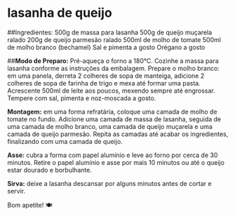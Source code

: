 # lasanha de queijo
##Ingredientes:
500g de massa para lasanha
500g de queijo muçarela ralado
200g de queijo parmesão ralado
500ml de molho de tomate
500ml de molho branco (bechamel)
Sal e pimenta a gosto
Orégano a gosto

##**Modo de Preparo:**
Pré-aqueça o forno a 180°C.
Cozinhe a massa para lasanha conforme as instruções da embalagem.
Prepare o molho branco: em uma panela, derreta 2 colheres de sopa de manteiga, adicione 2 colheres de sopa de farinha de trigo e mexa até formar uma pasta. Acrescente 500ml de leite aos poucos, mexendo sempre até engrossar. Tempere com sal, pimenta e noz-moscada a gosto.

**Montagem:** em uma forma refratária, coloque uma camada de molho de tomate no fundo. Adicione uma camada de massa de lasanha, seguida de uma camada de molho branco, uma camada de queijo muçarela e uma camada de queijo parmesão. Repita as camadas até acabar os ingredientes, finalizando com uma camada de queijo.

**Asse:** cubra a forma com papel alumínio e leve ao forno por cerca de 30 minutos. Retire o papel alumínio e asse por mais 10 minutos ou até o queijo estar dourado e borbulhante.

**Sirva:** deixe a lasanha descansar por alguns minutos antes de cortar e servir.

Bom apetite! 🍽️
